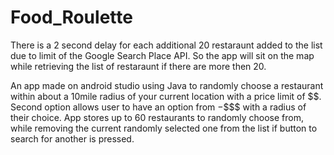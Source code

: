 # Food_Roulette
There is a 2 second delay for each additional 20 restaraunt added to the list due to limit of the Google Search Place API. So the app will sit on the map while retrieving the list of restaraunt if there are more then 20.

An app made on android studio using Java to randomly choose a restaurant within about a 10mile radius of your current location with a price limit of $$. Second option allows user to have an option from $-$$$$ with a radius of their choice. App stores up to 60 restaurants to randomly choose from, while removing the current randomly selected one from the list if button to search for another is pressed.


